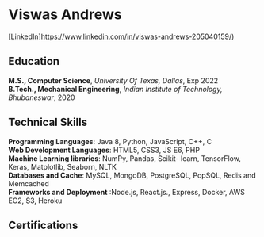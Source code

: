 Viswas Andrews
================


[LinkedIn]https://www.linkedin.com/in/viswas-andrews-205040159/)

Education
---------------

**M.S., Computer Science**, *University Of Texas, Dallas*, Exp 2022 <br/>
**B.Tech., Mechanical Engineering**, *Indian Institute of Technology, Bhubaneswar*, 2020

Technical Skills
-----------------
**Programming Languages**: Java 8, Python, JavaScript, C++, C  <br/>
**Web Development Languages**: HTML5, CSS3, JS E6, PHP <br/>
**Machine Learning libraries**: NumPy, Pandas, Scikit- learn, TensorFlow, Keras, Matplotlib, Seaborn, NLTK <br/>
**Databases and Cache**: MySQL, MongoDB, PostgreSQL, PopSQL, Redis and Memcached <br/>
**Frameworks and Deployment** :Node.js, React.js., Express, Docker, AWS EC2, S3, Heroku

Certifications
---------


